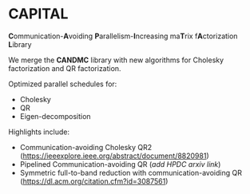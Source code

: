 # CAPITAL
**C**ommunication-**A**voiding **P**arallelism-**I**ncreasing ma**T**rix f**A**ctorization **L**ibrary

We merge the **CANDMC** library with new algorithms for Cholesky factorization and QR factorization.

Optimized parallel schedules for:
* Cholesky
* QR
* Eigen-decomposition

Highlights include:
* Communication-avoiding Cholesky QR2 (https://ieeexplore.ieee.org/abstract/document/8820981)
* Pipelined Communication-avoiding QR (*add HPDC arxiv link*)
* Symmetric full-to-band reduction with communication-avoiding QR (https://dl.acm.org/citation.cfm?id=3087561)
